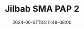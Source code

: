 --- 
title: "Jilbab SMA PAP 2"
description: "  bokeh Jilbab SMA PAP 2 yandex durasi panjang new"
date: 2024-06-07T04:11:48-08:00
file_code: "gkt1lj3duxak"
draft: false
cover: "xwrj23jlhqchnk1c.jpg"
tags: ["Jilbab", "SMA", "PAP", "bokep-indo", "bokep-viral", "bokep-ig"]
length: 71
fld_id: "1482568"
foldername: "AULIA TOBRUT"
categories: ["AULIA TOBRUT"]
views: 0
---